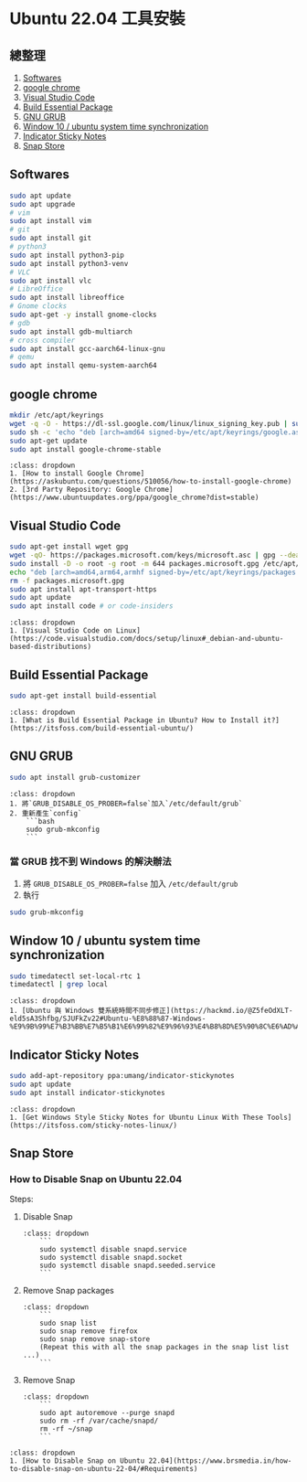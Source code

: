 # Ubuntu 22.04 工具安裝

## 總整理

1. [Softwares](#softwares)
2. [google chrome](#google-chrome)
3. [Visual Studio Code](#visual-studio-code)
4. [Build Essential Package](#build-essential-package)
5. [GNU GRUB](#gnu-grub)
6. [Window 10 / ubuntu system time synchronization](#window-10--ubuntu-system-time-synchronization)
7. [Indicator Sticky Notes](#indicator-sticky-notes)
8. [Snap Store](#snap-store)

## Softwares

```bash
sudo apt update
sudo apt upgrade
# vim
sudo apt install vim
# git
sudo apt install git
# python3
sudo apt install python3-pip
sudo apt install python3-venv
# VLC
sudo apt install vlc
# LibreOffice
sudo apt install libreoffice
# Gnome clocks
sudo apt-get -y install gnome-clocks
# gdb
sudo apt install gdb-multiarch
# cross compiler
sudo apt install gcc-aarch64-linux-gnu
# qemu
sudo apt install qemu-system-aarch64
```

## google chrome

```bash
mkdir /etc/apt/keyrings
wget -q -O - https://dl-ssl.google.com/linux/linux_signing_key.pub | sudo tee /etc/apt/keyrings/google.asc >/dev/null
sudo sh -c 'echo "deb [arch=amd64 signed-by=/etc/apt/keyrings/google.asc] http://dl.google.com/linux/chrome/deb/ stable main" >> /etc/apt/sources.list.d/google.list'
sudo apt-get update 
sudo apt install google-chrome-stable
```

```{seealso}
:class: dropdown
1. [How to install Google Chrome](https://askubuntu.com/questions/510056/how-to-install-google-chrome)
2. [3rd Party Repository: Google Chrome](https://www.ubuntuupdates.org/ppa/google_chrome?dist=stable)
```

## Visual Studio Code

```bash
sudo apt-get install wget gpg
wget -qO- https://packages.microsoft.com/keys/microsoft.asc | gpg --dearmor > packages.microsoft.gpg
sudo install -D -o root -g root -m 644 packages.microsoft.gpg /etc/apt/keyrings/packages.microsoft.gpg
echo "deb [arch=amd64,arm64,armhf signed-by=/etc/apt/keyrings/packages.microsoft.gpg] https://packages.microsoft.com/repos/code stable main" |sudo tee /etc/apt/sources.list.d/vscode.list > /dev/null
rm -f packages.microsoft.gpg
sudo apt install apt-transport-https
sudo apt update
sudo apt install code # or code-insiders
```

```{seealso}
:class: dropdown
1. [Visual Studio Code on Linux](https://code.visualstudio.com/docs/setup/linux#_debian-and-ubuntu-based-distributions)
```

## Build Essential Package

```bash
sudo apt-get install build-essential
```

```{seealso}
:class: dropdown
1. [What is Build Essential Package in Ubuntu? How to Install it?](https://itsfoss.com/build-essential-ubuntu/)
```

## GNU GRUB

```bash
sudo apt install grub-customizer
```

```{admonition} 當 GRUB 找不到 Windows 的解決辦法
:class: dropdown
1. 將`GRUB_DISABLE_OS_PROBER=false`加入`/etc/default/grub`
2. 重新產生`config`
    ```bash
    sudo grub-mkconfig
    ```
```

### 當 GRUB 找不到 Windows 的解決辦法

1. 將 `GRUB_DISABLE_OS_PROBER=false` 加入 `/etc/default/grub`
2. 執行

```bash
sudo grub-mkconfig
```

## Window 10 / ubuntu system time synchronization

```bash
sudo timedatectl set-local-rtc 1
timedatectl | grep local
```

```{seealso}
:class: dropdown
1. [Ubuntu 與 Windows 雙系統時間不同步修正](https://hackmd.io/@Z5feOdXLT-eld5sA3Shfbg/SJUFkZv22#Ubuntu-%E8%88%87-Windows-%E9%9B%99%E7%B3%BB%E7%B5%B1%E6%99%82%E9%96%93%E4%B8%8D%E5%90%8C%E6%AD%A5%E4%BF%AE%E6%AD%A3)
```

## Indicator Sticky Notes

```bash
sudo add-apt-repository ppa:umang/indicator-stickynotes
sudo apt update
sudo apt install indicator-stickynotes
```

```{seealso}
:class: dropdown
1. [Get Windows Style Sticky Notes for Ubuntu Linux With These Tools](https://itsfoss.com/sticky-notes-linux/)
```

## Snap Store

### How to Disable Snap on Ubuntu 22.04

Steps:

1. Disable Snap

    ```{note}
    :class: dropdown
        ```
        sudo systemctl disable snapd.service
        sudo systemctl disable snapd.socket
        sudo systemctl disable snapd.seeded.service
        ```
    ```

2. Remove Snap packages

    ```{note}
    :class: dropdown
        ```
        sudo snap list
        sudo snap remove firefox
        sudo snap remove snap-store
        (Repeat this with all the snap packages in the snap list list ...)
        ```
    ```

3. Remove Snap

    ```{note}
    :class: dropdown
        ```
        sudo apt autoremove --purge snapd
        sudo rm -rf /var/cache/snapd/
        rm -rf ~/snap
        ```
    ```

```{seealso}
:class: dropdown
1. [How to Disable Snap on Ubuntu 22.04](https://www.brsmedia.in/how-to-disable-snap-on-ubuntu-22-04/#Requirements)
```
